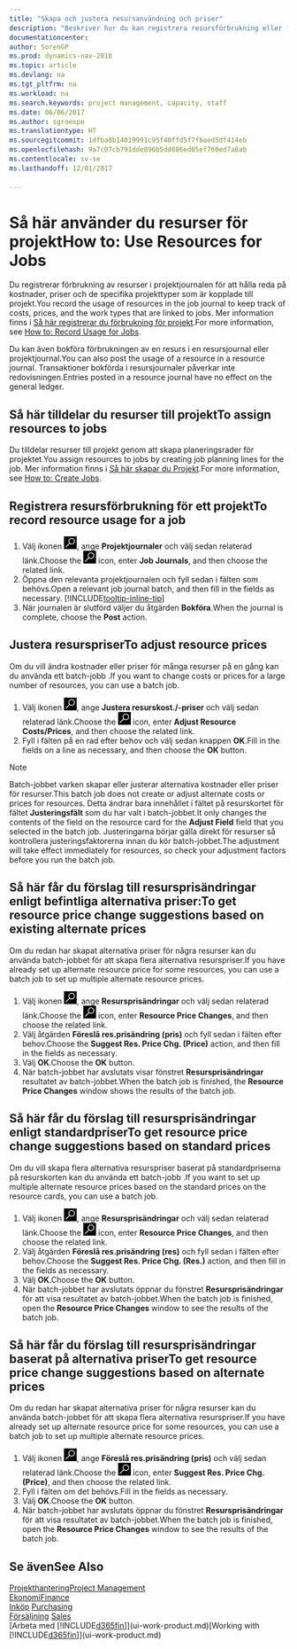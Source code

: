 ```yaml
---
title: "Skapa och justera resursanvändning och priser"
description: "Beskriver hur du kan registrera resursförbrukning eller förbrukning för ett projekt för att hålla reda på och hantera kostnader, priser och arbetstyper."
documentationcenter: 
author: SorenGP
ms.prod: dynamics-nav-2018
ms.topic: article
ms.devlang: na
ms.tgt_pltfrm: na
ms.workload: na
ms.search.keywords: project management, capacity, staff
ms.date: 06/06/2017
ms.author: sgroespe
ms.translationtype: HT
ms.sourcegitcommit: 1dfba8b14019991c95f40ffd5f7fbaed5df414eb
ms.openlocfilehash: 9a7c07cb791dde896b5dd086ed05ef760ed7a8ab
ms.contentlocale: sv-se
ms.lasthandoff: 12/01/2017

---
```

# <a name="how-to-use-resources-for-jobs"></a><span data-ttu-id="a9d5d-103">Så här använder du resurser för projekt</span><span class="sxs-lookup"><span data-stu-id="a9d5d-103">How to: Use Resources for Jobs</span></span>
<span data-ttu-id="a9d5d-104">Du registrerar förbrukning av resurser i projektjournalen för att hålla reda på kostnader, priser och de specifika projekttyper som är kopplade till projekt.</span><span class="sxs-lookup"><span data-stu-id="a9d5d-104">You record the usage of resources in the job journal to keep track of costs, prices, and the work types that are linked to jobs.</span></span> <span data-ttu-id="a9d5d-105">Mer information finns i [Så här registrerar du förbrukning för projekt](projects-how-record-job-usage.md).</span><span class="sxs-lookup"><span data-stu-id="a9d5d-105">For more information, see [How to: Record Usage for Jobs](projects-how-record-job-usage.md).</span></span>

<span data-ttu-id="a9d5d-106">Du kan även bokföra förbrukningen av en resurs i en resursjournal eller projektjournal.</span><span class="sxs-lookup"><span data-stu-id="a9d5d-106">You can also post the usage of a resource in a resource journal.</span></span> <span data-ttu-id="a9d5d-107">Transaktioner bokförda i resursjournaler påverkar inte redovisningen.</span><span class="sxs-lookup"><span data-stu-id="a9d5d-107">Entries posted in a resource journal have no effect on the general ledger.</span></span>

## <a name="to-assign-resources-to-jobs"></a><span data-ttu-id="a9d5d-108">Så här tilldelar du resurser till projekt</span><span class="sxs-lookup"><span data-stu-id="a9d5d-108">To assign resources to jobs</span></span>
<span data-ttu-id="a9d5d-109">Du tilldelar resurser till projekt genom att skapa planeringsrader för projektet.</span><span class="sxs-lookup"><span data-stu-id="a9d5d-109">You assign resources to jobs by creating job planning lines for the job.</span></span> <span data-ttu-id="a9d5d-110">Mer information finns i [Så här skapar du Projekt](projects-how-create-jobs.md).</span><span class="sxs-lookup"><span data-stu-id="a9d5d-110">For more information, see [How to: Create Jobs](projects-how-create-jobs.md).</span></span>

## <a name="to-record-resource-usage-for-a-job"></a><span data-ttu-id="a9d5d-111">Registrera resursförbrukning för ett projekt</span><span class="sxs-lookup"><span data-stu-id="a9d5d-111">To record resource usage for a job</span></span>
1. <span data-ttu-id="a9d5d-112">Välj ikonen ![Söka efter sida eller rapport](media/ui-search/search_small.png "ikonen Söka efter sida eller rapport"), ange **Projektjournaler** och välj sedan relaterad länk.</span><span class="sxs-lookup"><span data-stu-id="a9d5d-112">Choose the ![Search for Page or Report](media/ui-search/search_small.png "Search for Page or Report icon") icon, enter **Job Journals**, and then choose the related link.</span></span>
2. <span data-ttu-id="a9d5d-113">Öppna den relevanta projektjournalen och fyll sedan i fälten som behövs.</span><span class="sxs-lookup"><span data-stu-id="a9d5d-113">Open a relevant job journal batch, and then fill in the fields as necessary.</span></span> [!INCLUDE[tooltip-inline-tip](includes/tooltip-inline-tip_md.md)]
3. <span data-ttu-id="a9d5d-114">När journalen är slutförd väljer du åtgärden **Bokföra**.</span><span class="sxs-lookup"><span data-stu-id="a9d5d-114">When the journal is complete, choose the **Post** action.</span></span>

## <a name="to-adjust-resource-prices"></a><span data-ttu-id="a9d5d-115">Justera resurspriser</span><span class="sxs-lookup"><span data-stu-id="a9d5d-115">To adjust resource prices</span></span>
<span data-ttu-id="a9d5d-116">Om du vill ändra kostnader eller priser för många resurser på en gång kan du använda ett batch-jobb .</span><span class="sxs-lookup"><span data-stu-id="a9d5d-116">If you want to change costs or prices for a large number of resources, you can use a batch job.</span></span>  

1. <span data-ttu-id="a9d5d-117">Välj ikonen ![Söka efter sida eller rapport](media/ui-search/search_small.png "ikonen Söka efter sida eller rapport"), ange **Justera resurskost./-priser** och välj sedan relaterad länk.</span><span class="sxs-lookup"><span data-stu-id="a9d5d-117">Choose the ![Search for Page or Report](media/ui-search/search_small.png "Search for Page or Report icon") icon, enter **Adjust Resource Costs/Prices**, and then choose the related link.</span></span>
2. <span data-ttu-id="a9d5d-118">Fyll i fälten på en rad efter behov och välj sedan knappen **OK**.</span><span class="sxs-lookup"><span data-stu-id="a9d5d-118">Fill in the fields on a line as necessary, and then choose the **OK** button.</span></span>

> [!NOTE]  
>   <span data-ttu-id="a9d5d-119">Batch-jobbet varken skapar eller justerar alternativa kostnader eller priser för resurser.</span><span class="sxs-lookup"><span data-stu-id="a9d5d-119">This batch job does not create or adjust alternate costs or prices for resources.</span></span> <span data-ttu-id="a9d5d-120">Detta ändrar bara innehållet i fältet på resurskortet för fältet **Justeringsfält** som du har valt i batch-jobbet.</span><span class="sxs-lookup"><span data-stu-id="a9d5d-120">It only changes the contents of the field on the resource card for the **Adjust Field** field that you selected in the batch job.</span></span> <span data-ttu-id="a9d5d-121">Justeringarna börjar gälla direkt för resurser så kontrollera justeringsfaktorerna innan du kör batch-jobbet.</span><span class="sxs-lookup"><span data-stu-id="a9d5d-121">The adjustment will take effect immediately for resources, so check your adjustment factors before you run the batch job.</span></span>

## <a name="to-get-resource-price-change-suggestions-based-on-existing-alternate-prices"></a><span data-ttu-id="a9d5d-122">Så här får du förslag till resursprisändringar enligt befintliga alternativa priser:</span><span class="sxs-lookup"><span data-stu-id="a9d5d-122">To get resource price change suggestions based on existing alternate prices</span></span>
<span data-ttu-id="a9d5d-123">Om du redan har skapat alternativa priser för några resurser kan du använda batch-jobbet för att skapa flera alternativa resurspriser.</span><span class="sxs-lookup"><span data-stu-id="a9d5d-123">If you have already set up alternate resource price for some resources, you can use a batch job to set up multiple alternate resource prices.</span></span>

1. <span data-ttu-id="a9d5d-124">Välj ikonen ![Söka efter sida eller rapport](media/ui-search/search_small.png "ikonen Söka efter sida eller rapport"), ange **Resursprisändringar** och välj sedan relaterad länk.</span><span class="sxs-lookup"><span data-stu-id="a9d5d-124">Choose the ![Search for Page or Report](media/ui-search/search_small.png "Search for Page or Report icon") icon, enter **Resource Price Changes**, and then choose the related link.</span></span>
2. <span data-ttu-id="a9d5d-125">Välj åtgärden **Föreslå res.prisändring (pris)** och fyll sedan i fälten efter behov.</span><span class="sxs-lookup"><span data-stu-id="a9d5d-125">Choose the **Suggest Res. Price Chg. (Price)** action, and then fill in the fields as necessary.</span></span>
3. <span data-ttu-id="a9d5d-126">Välj **OK**.</span><span class="sxs-lookup"><span data-stu-id="a9d5d-126">Choose the **OK** button.</span></span>  
4. <span data-ttu-id="a9d5d-127">När batch-jobbet har avslutats visar fönstret **Resursprisändringar** resultatet av batch-jobbet.</span><span class="sxs-lookup"><span data-stu-id="a9d5d-127">When the batch job is finished, the **Resource Price Changes** window shows the results of the batch job.</span></span>

## <a name="to-get-resource-price-change-suggestions-based-on-standard-prices"></a><span data-ttu-id="a9d5d-128">Så här får du förslag till resursprisändringar enligt standardpriser</span><span class="sxs-lookup"><span data-stu-id="a9d5d-128">To get resource price change suggestions based on standard prices</span></span>
<span data-ttu-id="a9d5d-129">Om du vill skapa flera alternativa resurspriser baserat på standardpriserna på resurskorten kan du använda ett batch-jobb .</span><span class="sxs-lookup"><span data-stu-id="a9d5d-129">If you want to set up multiple alternate resource prices based on the standard prices on the resource cards, you can use a batch job.</span></span>  

1. <span data-ttu-id="a9d5d-130">Välj ikonen ![Söka efter sida eller rapport](media/ui-search/search_small.png "ikonen Söka efter sida eller rapport"), ange **Resursprisändringar** och välj sedan relaterad länk.</span><span class="sxs-lookup"><span data-stu-id="a9d5d-130">Choose the ![Search for Page or Report](media/ui-search/search_small.png "Search for Page or Report icon") icon, enter **Resource Price Changes**, and then choose the related link.</span></span>
2. <span data-ttu-id="a9d5d-131">Välj åtgärden **Föreslå res.prisändring (res)** och fyll sedan i fälten efter behov.</span><span class="sxs-lookup"><span data-stu-id="a9d5d-131">Choose the **Suggest Res. Price Chg. (Res.)** action, and then fill in the fields as necessary.</span></span>  
3. <span data-ttu-id="a9d5d-132">Välj **OK**.</span><span class="sxs-lookup"><span data-stu-id="a9d5d-132">Choose the **OK** button.</span></span>  
4. <span data-ttu-id="a9d5d-133">När batch-jobbet har avslutats öppnar du fönstret **Resursprisändringar** för att visa resultatet av batch-jobbet.</span><span class="sxs-lookup"><span data-stu-id="a9d5d-133">When the batch job is finished, open the **Resource Price Changes** window to see the results of the batch job.</span></span>

## <a name="to-get-resource-price-change-suggestions-based-on-alternate-prices"></a><span data-ttu-id="a9d5d-134">Så här får du förslag till resursprisändringar baserat på alternativa priser</span><span class="sxs-lookup"><span data-stu-id="a9d5d-134">To get resource price change suggestions based on alternate prices</span></span>
<span data-ttu-id="a9d5d-135">Om du redan har skapat alternativa priser för några resurser kan du använda batch-jobbet för att skapa flera alternativa resurspriser.</span><span class="sxs-lookup"><span data-stu-id="a9d5d-135">If you have already set up alternate resource price for some resources, you can use a batch job to set up multiple alternate resource prices.</span></span>

1. <span data-ttu-id="a9d5d-136">Välj ikonen ![Söka efter sida eller rapport](media/ui-search/search_small.png "ikonen Söka efter sida eller rapport"), ange **Föreslå res.prisändring (pris)** och välj sedan relaterad länk.</span><span class="sxs-lookup"><span data-stu-id="a9d5d-136">Choose the ![Search for Page or Report](media/ui-search/search_small.png "Search for Page or Report icon") icon, enter **Suggest Res. Price Chg. (Price)**, and then choose the related link.</span></span>  
2. <span data-ttu-id="a9d5d-137">Fyll i fälten om det behövs.</span><span class="sxs-lookup"><span data-stu-id="a9d5d-137">Fill in the fields as necessary.</span></span>
3. <span data-ttu-id="a9d5d-138">Välj **OK**.</span><span class="sxs-lookup"><span data-stu-id="a9d5d-138">Choose the **OK** button.</span></span>  
4. <span data-ttu-id="a9d5d-139">När batch-jobbet har avslutats öppnar du fönstret **Resursprisändringar** för att visa resultatet av batch-jobbet.</span><span class="sxs-lookup"><span data-stu-id="a9d5d-139">When the batch job is finished, open the **Resource Price Changes** window to see the results of the batch job.</span></span>

## <a name="see-also"></a><span data-ttu-id="a9d5d-140">Se även</span><span class="sxs-lookup"><span data-stu-id="a9d5d-140">See Also</span></span>
[<span data-ttu-id="a9d5d-141">Projekthantering</span><span class="sxs-lookup"><span data-stu-id="a9d5d-141">Project Management</span></span>](projects-manage-projects.md)  
[<span data-ttu-id="a9d5d-142">Ekonomi</span><span class="sxs-lookup"><span data-stu-id="a9d5d-142">Finance</span></span>](finance.md)  
<span data-ttu-id="a9d5d-143">[Inköp](purchasing-manage-purchasing.md)       </span><span class="sxs-lookup"><span data-stu-id="a9d5d-143">[Purchasing](purchasing-manage-purchasing.md)       </span></span>  
<span data-ttu-id="a9d5d-144">[Försäljning](sales-manage-sales.md)   </span><span class="sxs-lookup"><span data-stu-id="a9d5d-144">[Sales](sales-manage-sales.md)   </span></span>  
<span data-ttu-id="a9d5d-145">[Arbeta med [!INCLUDE[d365fin](includes/d365fin_md.md)]](ui-work-product.md)</span><span class="sxs-lookup"><span data-stu-id="a9d5d-145">[Working with [!INCLUDE[d365fin](includes/d365fin_md.md)]](ui-work-product.md)</span></span>  

